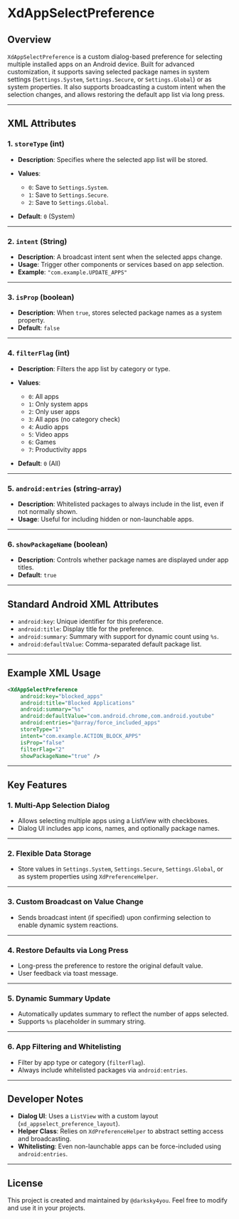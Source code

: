 # XdAppSelectPreference

## Overview

`XdAppSelectPreference` is a custom dialog-based preference for selecting multiple installed apps on an Android device. Built for advanced customization, it supports saving selected package names in system settings (`Settings.System`, `Settings.Secure`, or `Settings.Global`) or as system properties. It also supports broadcasting a custom intent when the selection changes, and allows restoring the default app list via long press.

---

## XML Attributes

### 1. `storeType` (int)

* **Description**: Specifies where the selected app list will be stored.
* **Values**:

  * `0`: Save to `Settings.System`.
  * `1`: Save to `Settings.Secure`.
  * `2`: Save to `Settings.Global`.
* **Default**: `0` (System)

---

### 2. `intent` (String)

* **Description**: A broadcast intent sent when the selected apps change.
* **Usage**: Trigger other components or services based on app selection.
* **Example**: `"com.example.UPDATE_APPS"`

---

### 3. `isProp` (boolean)

* **Description**: When `true`, stores selected package names as a system property.
* **Default**: `false`

---

### 4. `filterFlag` (int)

* **Description**: Filters the app list by category or type.
* **Values**:

  * `0`: All apps
  * `1`: Only system apps
  * `2`: Only user apps
  * `3`: All apps (no category check)
  * `4`: Audio apps
  * `5`: Video apps
  * `6`: Games
  * `7`: Productivity apps
* **Default**: `0` (All)

---

### 5. `android:entries` (string-array)

* **Description**: Whitelisted packages to always include in the list, even if not normally shown.
* **Usage**: Useful for including hidden or non-launchable apps.

---

### 6. `showPackageName` (boolean)

* **Description**: Controls whether package names are displayed under app titles.
* **Default**: `true`

---

## Standard Android XML Attributes

* `android:key`: Unique identifier for this preference.
* `android:title`: Display title for the preference.
* `android:summary`: Summary with support for dynamic count using `%s`.
* `android:defaultValue`: Comma-separated default package list.

---

## Example XML Usage

```xml
<XdAppSelectPreference
    android:key="blocked_apps"
    android:title="Blocked Applications"
    android:summary="%s"
    android:defaultValue="com.android.chrome,com.android.youtube"
    android:entries="@array/force_included_apps"
    storeType="1"
    intent="com.example.ACTION_BLOCK_APPS"
    isProp="false"
    filterFlag="2"
    showPackageName="true" />
```

---

## Key Features

### 1. **Multi-App Selection Dialog**

* Allows selecting multiple apps using a ListView with checkboxes.
* Dialog UI includes app icons, names, and optionally package names.

---

### 2. **Flexible Data Storage**

* Store values in `Settings.System`, `Settings.Secure`, `Settings.Global`, or as system properties using `XdPreferenceHelper`.

---

### 3. **Custom Broadcast on Value Change**

* Sends broadcast intent (if specified) upon confirming selection to enable dynamic system reactions.

---

### 4. **Restore Defaults via Long Press**

* Long-press the preference to restore the original default value.
* User feedback via toast message.

---

### 5. **Dynamic Summary Update**

* Automatically updates summary to reflect the number of apps selected.
* Supports `%s` placeholder in summary string.

---

### 6. **App Filtering and Whitelisting**

* Filter by app type or category (`filterFlag`).
* Always include whitelisted packages via `android:entries`.

---

## Developer Notes

* **Dialog UI**: Uses a `ListView` with a custom layout (`xd_appselect_preference_layout`).
* **Helper Class**: Relies on `XdPreferenceHelper` to abstract setting access and broadcasting.
* **Whitelisting**: Even non-launchable apps can be force-included using `android:entries`.

---


## License
This project is created and maintained by `@darksky4you`. Feel free to modify and use it in your projects.

